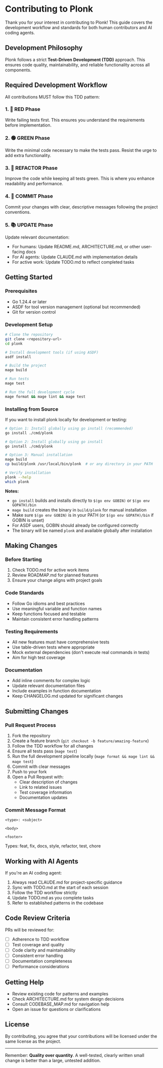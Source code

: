# Contributing to Plonk

Thank you for your interest in contributing to Plonk! This guide covers the development workflow and standards for both human contributors and AI coding agents.

## Development Philosophy

Plonk follows a strict **Test-Driven Development (TDD)** approach. This ensures code quality, maintainability, and reliable functionality across all components.

## Required Development Workflow

All contributions MUST follow this TDD pattern:

### 1. 🔴 RED Phase
Write failing tests first. This ensures you understand the requirements before implementation.

### 2. 🟢 GREEN Phase  
Write the minimal code necessary to make the tests pass. Resist the urge to add extra functionality.

### 3. 🔵 REFACTOR Phase
Improve the code while keeping all tests green. This is where you enhance readability and performance.

### 4. 📝 COMMIT Phase
Commit your changes with clear, descriptive messages following the project conventions.

### 5. 📚 UPDATE Phase
Update relevant documentation:
- For humans: Update README.md, ARCHITECTURE.md, or other user-facing docs
- For AI agents: Update CLAUDE.md with implementation details
- For active work: Update TODO.md to reflect completed tasks

## Getting Started

### Prerequisites
- Go 1.24.4 or later
- ASDF for tool version management (optional but recommended)
- Git for version control

### Development Setup
```bash
# Clone the repository
git clone <repository-url>
cd plonk

# Install development tools (if using ASDF)
asdf install

# Build the project
mage build

# Run tests
mage test

# Run the full development cycle
mage format && mage lint && mage test
```

### Installing from Source

If you want to install plonk locally for development or testing:

```bash
# Option 1: Install globally using go install (recommended)
go install ./cmd/plonk

# Option 2: Install globally using go install
go install ./cmd/plonk

# Option 3: Manual installation
mage build
cp build/plonk /usr/local/bin/plonk  # or any directory in your PATH

# Verify installation
plonk --help
which plonk
```

**Notes:**
- `go install` builds and installs directly to `$(go env GOBIN)` or `$(go env GOPATH)/bin`
- `mage build` creates the binary in `build/plonk` for manual installation
- Make sure `$(go env GOBIN)` is in your PATH (or `$(go env GOPATH)/bin` if GOBIN is unset)
- For ASDF users, GOBIN should already be configured correctly
- The binary will be named `plonk` and available globally after installation

## Making Changes

### Before Starting
1. Check TODO.md for active work items
2. Review ROADMAP.md for planned features
3. Ensure your change aligns with project goals

### Code Standards
- Follow Go idioms and best practices
- Use meaningful variable and function names
- Keep functions focused and testable
- Maintain consistent error handling patterns

### Testing Requirements
- All new features must have comprehensive tests
- Use table-driven tests where appropriate
- Mock external dependencies (don't execute real commands in tests)
- Aim for high test coverage

### Documentation
- Add inline comments for complex logic
- Update relevant documentation files
- Include examples in function documentation
- Keep CHANGELOG.md updated for significant changes

## Submitting Changes

### Pull Request Process
1. Fork the repository
2. Create a feature branch (`git checkout -b feature/amazing-feature`)
3. Follow the TDD workflow for all changes
4. Ensure all tests pass (`mage test`)
5. Run the full development pipeline locally (`mage format && mage lint && mage test`)
6. Commit with clear messages
7. Push to your fork
8. Open a Pull Request with:
   - Clear description of changes
   - Link to related issues
   - Test coverage information
   - Documentation updates

### Commit Message Format
```
<type>: <subject>

<body>

<footer>
```

Types: feat, fix, docs, style, refactor, test, chore

## Working with AI Agents

If you're an AI coding agent:
1. Always read CLAUDE.md for project-specific guidance
2. Sync with TODO.md at the start of each session
3. Follow the TDD workflow strictly
4. Update TODO.md as you complete tasks
5. Refer to established patterns in the codebase

## Code Review Criteria

PRs will be reviewed for:
- [ ] Adherence to TDD workflow
- [ ] Test coverage and quality
- [ ] Code clarity and maintainability
- [ ] Consistent error handling
- [ ] Documentation completeness
- [ ] Performance considerations

## Getting Help

- Review existing code for patterns and examples
- Check ARCHITECTURE.md for system design decisions
- Consult CODEBASE_MAP.md for navigation help
- Open an issue for questions or clarifications

## License

By contributing, you agree that your contributions will be licensed under the same license as the project.

---

Remember: **Quality over quantity**. A well-tested, clearly written small change is better than a large, untested addition.